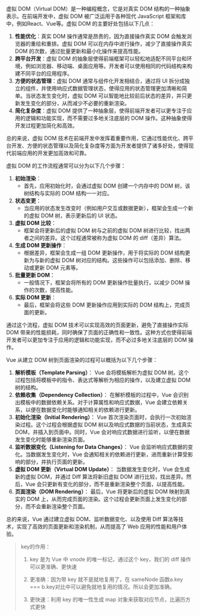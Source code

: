 虚拟 DOM（Virtual DOM）是一种编程概念，它是对真实 DOM 结构的一种抽象表示。在前端开发中，虚拟 DOM 被广泛运用于各种现代 JavaScript 框架和库中，例如React、Vue等。虚拟 DOM 的主要好处包括以下几点：

1. **性能优化**：真实 DOM 操作通常是昂贵的，因为直接操作真实 DOM 会触发浏览器的重绘和重排。虚拟 DOM 可以在内存中进行操作，减少了直接操作真实 DOM 的次数，通过批量更新和最小化操作来提高性能。
2. **跨平台开发**：虚拟 DOM 的抽象层使得前端框架可以轻松地适配不同平台和环境，例如浏览器、移动端、桌面应用等。开发者可以使用相同的代码结构来构建不同平台的应用程序。
3. **方便的状态管理**：虚拟 DOM 通常与组件化开发相结合，通过将 UI 拆分成独立的组件，并使用响应式数据管理状态，使得应用的状态管理更加清晰和简单。当状态发生变化时，虚拟 DOM 可以智能地比较前后状态的差异，并只更新发生变化的部分，从而减少不必要的重新渲染。
4. **简化复杂度**：虚拟 DOM 提供了一种抽象层，使得前端开发者可以更专注于应用的逻辑和功能实现，而不需要过多地关注底层的 DOM 操作。这种抽象使得开发过程更加简化和高效。

总的来说，虚拟 DOM 技术在前端开发中发挥着重要作用，它通过性能优化、跨平台开发、方便的状态管理以及简化复杂度等方面为开发者提供了诸多好处，使得现代前端应用的开发更加高效和可靠。

虚拟 DOM 的工作流程通常可以分为以下几个步骤：

1. **初始渲染**：
   - 首先，应用初始化时，会通过虚拟 DOM 创建一个内存中的 DOM 树，该树结构与实际的 DOM 结构一一对应。
2. **状态变更**：
   - 当应用的状态发生改变时（例如用户交互或数据更新），框架会生成一个新的虚拟 DOM 树，表示更新后的 UI 状态。
3. **虚拟 DOM 比较**：
   - 框架会将更新后的虚拟 DOM 树与之前的虚拟 DOM 树进行比较，找出两者之间的差异。这个过程通常被称为虚拟 DOM 的 diff（差异）算法。
4. **生成 DOM 更新操作**：
   - 根据差异，框架会生成一组 DOM 更新操作，用于将实际的 DOM 结构更新为与新的虚拟 DOM 树对应的结构。这些操作可以包括添加、删除、移动或更新 DOM 元素等。
5. **批量更新 DOM**：
   - 一般情况下，框架会将所有的 DOM 更新操作批量执行，以减少 DOM 操作的次数，提高性能。
6. **实际 DOM 更新**：
   - 最后，框架会将这些 DOM 更新操作应用到实际的 DOM 结构上，完成页面的更新。

通过这个流程，虚拟 DOM 技术可以实现高效的页面更新，避免了直接操作实际 DOM 带来的性能损耗，同时确保了页面的正确性和一致性。这种方式也使得前端开发者可以更加专注于应用的逻辑和功能实现，而不必过多地关注底层的 DOM 操作。

Vue 从建立 DOM 树到页面渲染的过程可以概括为以下几个步骤：

1. **解析模板（Template Parsing）**：
   Vue 会将模板解析为虚拟 DOM 树。这个过程包括将模板中的指令、表达式等解析为相应的操作，以及建立虚拟 DOM 树的结构。
2. **依赖收集（Dependency Collection）**：
   在解析模板的过程中，Vue 会识别出模板中的数据依赖关系。对于计算属性和响应式数据，Vue 会建立依赖关系，以便在数据变化时能够通知相关的依赖进行更新。
3. **初始化渲染（Initial Rendering）**：
   Vue 首次渲染页面时，会执行一次初始渲染过程。这个过程会根据虚拟 DOM 树以及响应式数据的当前状态，生成真实 DOM，并插入到页面中。同时，Vue 会对响应式数据进行监听，以便在数据发生变化时能够重新渲染页面。
4. **监听数据变化（Listening for Data Changes）**：
   Vue 会监听响应式数据的变化。当数据发生变化时，Vue 会通知相关的依赖进行更新，进而重新计算受影响的部分，并执行页面的更新。
5. **虚拟 DOM 更新（Virtual DOM Update）**：
   当数据发生变化时，Vue 会生成新的虚拟 DOM，并通过 Diff 算法将新旧虚拟 DOM 进行比较，找出差异。然后，Vue 会只更新有变化的部分，而不是重新渲染整个页面，以提高性能。
6. **页面渲染（DOM Rendering）**：
   最后，Vue 将更新后的虚拟 DOM 映射到真实的 DOM 上，从而完成页面的渲染。这个过程会更新页面上发生变化的部分，而不会重新渲染整个页面。

总的来说，Vue 通过建立虚拟 DOM、监听数据变化、以及使用 Diff 算法等技术，实现了高效的页面更新和渲染机制，从而提高了 Web 应用的性能和用户体验。

>  key的作用：
>
> 1. key 是为 Vue 中     vnode 的唯一标记，通过这个 key，我们的 diff     操作可以更准确、更快速
>
> 2. 更准确：因为带 key 就不是就地复用了，在     sameNode 函数a.key === b.key对比中可以避免就地复用的情况。所以会更加准确。
>
> 3. 更快速：利用 key 的唯一性生成 map 对象来获取对应节点，比遍历方式更快

